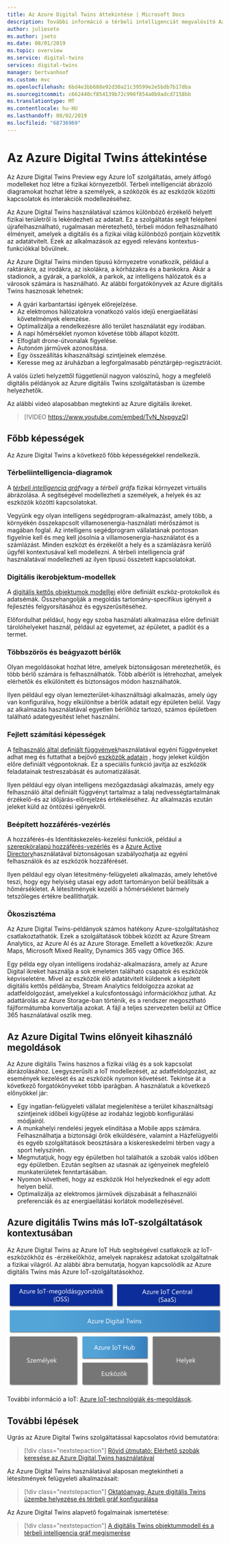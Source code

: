 ```yaml
---
title: Az Azure Digital Twins áttekintése | Microsoft Docs
description: További információ a térbeli intelligenciát megvalósító Azure IoT-megoldásról, az Azure Digital Twinsről.
author: julieseto
ms.author: jseto
ms.date: 08/01/2019
ms.topic: overview
ms.service: digital-twins
services: digital-twins
manager: bertvanhoof
ms.custom: mvc
ms.openlocfilehash: 6bd4e3bb688e92d30a21c39599e2e5bdb7b17dba
ms.sourcegitcommit: c662440cf854139b72c998f854a0b9adcd7158bb
ms.translationtype: MT
ms.contentlocale: hu-HU
ms.lasthandoff: 08/02/2019
ms.locfileid: "68736969"
---
```

# <a name="overview-of-azure-digital-twins"></a>Az Azure Digital Twins áttekintése

Az Azure Digital Twins Preview egy Azure IoT szolgáltatás, amely átfogó modelleket hoz létre a fizikai környezetből. Térbeli intelligenciát ábrázoló diagramokat hozhat létre a személyek, a szóközök és az eszközök közötti kapcsolatok és interakciók modellezéséhez.

Az Azure Digital Twins használatával számos különböző érzékelő helyett fizikai területről is lekérdezheti az adatait. Ez a szolgáltatás segít felépíteni újrafelhasználható, rugalmasan méretezhető, térbeli módon felhasználható élményeit, amelyek a digitális és a fizikai világ különböző pontjain közvetítik az adatátvitelt. Ezek az alkalmazások az egyedi releváns kontextus-funkciókkal bővülnek. 

Az Azure Digital Twins minden típusú környezetre vonatkozik, például a raktárakra, az irodákra, az iskolákra, a kórházakra és a bankokra. Akár a stadionok, a gyárak, a parkolók, a parkok, az intelligens hálózatok és a városok számára is használható. Az alábbi forgatókönyvek az Azure digitális Twins hasznosak lehetnek:

- A gyári karbantartási igények előrejelzése.
- Az elektromos hálózatokra vonatkozó valós idejű energiaellátási követelmények elemzése.
- Optimalizálja a rendelkezésre álló terület használatát egy irodában.
- A napi hőmérséklet nyomon követése több állapot között.
- Elfoglalt drone-útvonalak figyelése.
- Autonóm járművek azonosítása.
- Egy összeállítás kihasználtsági szintjeinek elemzése.
- Keresse meg az áruházban a legforgalmasabb pénztárgép-regisztrációt.

A valós üzleti helyzettől függetlenül nagyon valószínű, hogy a megfelelő digitális példányok az Azure digitális Twins szolgáltatásban is üzembe helyezhetők.

Az alábbi videó alaposabban megtekinti az Azure digitális ikreket.

> [!VIDEO https://www.youtube.com/embed/TvN_NxpgyzQ]

## <a name="key-capabilities"></a>Főbb képességek

Az Azure Digital Twins a következő főbb képességekkel rendelkezik.

### <a name="spatial-intelligence-graph"></a>Térbeliintelligencia-diagramok

A [*térbeli intelligencia gráf*](./concepts-objectmodel-spatialgraph.md#graph)vagy a *térbeli gráf*a fizikai környezet virtuális ábrázolása. A segítségével modellezheti a személyek, a helyek és az eszközök közötti kapcsolatokat.

Vegyünk egy olyan intelligens segédprogram-alkalmazást, amely több, a környékén összekapcsolt villamosenergia-használati mérőszámot is magában foglal. Az intelligens segédprogram vállalatának pontosan figyelnie kell és meg kell jósolnia a villamosenergia-használatot és a számlázást. Minden eszközt és érzékelőt a hely és a számlázásra kerülő ügyfél kontextusával kell modellezni. A térbeli intelligencia gráf használatával modellezheti az ilyen típusú összetett kapcsolatokat.

### <a name="digital-twin-object-models"></a>Digitális ikerobjektum-modellek

A [digitális kettős objektumok modelljei](./concepts-objectmodel-spatialgraph.md#model) előre definiált eszköz-protokollok és adatsémák. Összehangolják a megoldás tartomány-specifikus igényeit a fejlesztés felgyorsításához és egyszerűsítéséhez.

Előfordulhat például, hogy egy szoba használati alkalmazása előre definiált tárolóhelyeket használ, például az egyetemet, az épületet, a padlót és a termet.

### <a name="multiple-and-nested-tenants"></a>Többszörös és beágyazott bérlők

Olyan megoldásokat hozhat létre, amelyek biztonságosan méretezhetők, és több bérlő számára is felhasználhatók. Több albérlőt is létrehozhat, amelyek elérhetők és elkülönített és biztonságos módon használhatók.

Ilyen például egy olyan lemezterület-kihasználtsági alkalmazás, amely úgy van konfigurálva, hogy elkülönítse a bérlők adatait egy épületen belül. Vagy az alkalmazás használatával egyetlen bérlőhöz tartozó, számos épületben található adategyesítést lehet használni.

### <a name="advanced-compute-capabilities"></a>Fejlett számítási képességek

A [felhasználó által definiált függvények](./concepts-user-defined-functions.md)használatával egyéni függvényeket adhat meg és futtathat a bejövő [eszközök adatain](./concepts-device-ingress.md) , hogy jeleket küldjön előre definiált végpontoknak. Ez a speciális funkció javítja az eszközök feladatainak testreszabását és automatizálását.

Ilyen például egy olyan intelligens mezőgazdasági alkalmazás, amely egy felhasználó által definiált függvényt tartalmaz a talaj nedvességtartalmának érzékelő-és az időjárás-előrejelzés értékeléséhez. Az alkalmazás ezután jeleket küld az öntözési igényekről.

### <a name="built-in-access-control"></a>Beépített hozzáférés-vezérlés

A hozzáférés-és Identitáskezelés-kezelési funkciók, például a [szerepköralapú hozzáférés-vezérlés](./security-role-based-access-control.md) és a [Azure Active Directory](./security-authenticating-apis.md)használatával biztonságosan szabályozhatja az egyéni felhasználók és az eszközök hozzáférését.

Ilyen például egy olyan létesítmény-felügyeleti alkalmazás, amely lehetővé teszi, hogy egy helyiség utasai egy adott tartományon belül beállítsák a hőmérsékletet. A létesítmények kezelői a hőmérsékletet bármely tetszőleges értékre beállíthatják.

### <a name="ecosystem"></a>Ökoszisztéma

Az Azure Digital Twins-példányok számos hatékony Azure-szolgáltatáshoz csatlakoztathatók. Ezek a szolgáltatások többek között az Azure Stream Analytics, az Azure AI és az Azure Storage. Emellett a következők: Azure Maps, Microsoft Mixed Reality, Dynamics 365 vagy Office 365.

Egy példa egy olyan intelligens irodaház-alkalmazásra, amely az Azure Digital ikreket használja a sok emeleten található csapatok és eszközök képviseletére. Mivel az eszközök élő adatátvitelt küldenek a kiépített digitális kettős példányba, Stream Analytics feldolgozza azokat az adatfeldolgozást, amelyekkel a kulcsfontosságú információkhoz juthat. Az adattárolás az Azure Storage-ban történik, és a rendszer megosztható fájlformátumba konvertálja azokat. A fájl a teljes szervezeten belül az Office 365 használatával oszlik meg.

## <a name="solutions-that-benefit-from-azure-digital-twins"></a>Az Azure Digital Twins előnyeit kihasználó megoldások

Az Azure digitális Twins hasznos a fizikai világ és a sok kapcsolat ábrázolásához. Leegyszerűsíti a IoT modellezését, az adatfeldolgozást, az események kezelését és az eszközök nyomon követését. Tekintse át a következő forgatókönyveket több iparágban. A használatuk a következő előnyökkel jár:

* Egy ingatlan-felügyeleti vállalat megjelenítése a terület kihasználtsági szintjeinek időbeli kigyűjtése az irodaház legjobb konfigurálási módjairól.
* A munkahelyi rendelési jegyek elindítása a Mobile apps számára. Felhasználhatja a biztonsági őrök elküldésére, valamint a Házfelügyelői és egyéb szolgáltatások beosztására a kiskereskedelmi térben vagy a sport helyszínén.
* Megmutatjuk, hogy egy épületben hol találhatók a szobák valós időben egy épületben. Ezután segítsen az utasnak az igényeinek megfelelő munkaterületek fenntartásában.
* Nyomon követheti, hogy az eszközök Hol helyezkednek el egy adott helyen belül.
* Optimalizálja az elektromos járművek díjszabását a felhasználói preferenciák és az energiaellátási korlátok modellezésével.

## <a name="azure-digital-twins-in-the-context-of-other-iot-services"></a>Azure digitális Twins más IoT-szolgáltatások kontextusában

Az Azure Digital Twins az Azure IoT Hub segítségével csatlakozik az IoT-eszközökhöz és -érzékelőkhöz, amelyek naprakész adatokat szolgáltatnak a fizikai világról. Az alábbi ábra bemutatja, hogyan kapcsolódik az Azure digitális Twins más Azure IoT-szolgáltatásokhoz.

![Az Azure Digital Twins egy, az Azure IoT Hubra épülő szolgáltatás][1]

További információ a IoT: [Azure IoT-technológiák és-megoldások](https://docs.microsoft.com/azure/iot-fundamentals/iot-services-and-technologies).

## <a name="next-steps"></a>További lépések

Ugrás az Azure Digital Twins szolgáltatással kapcsolatos rövid bemutatóra:

>[!div class="nextstepaction"]
>[Rövid útmutató: Elérhető szobák keresése az Azure Digital Twins használatával](./quickstart-view-occupancy-dotnet.md)

Az Azure Digital Twins használatával alaposan megtekintheti a létesítmények felügyeleti alkalmazásait:

>[!div class="nextstepaction"]
>[Oktatóanyag: Azure digitális Twins üzembe helyezése és térbeli gráf konfigurálása](./tutorial-facilities-setup.md)

Az Azure Digital Twins alapvető fogalmainak ismertetése:

>[!div class="nextstepaction"]
>[A digitális Twins objektummodell és a térbeli intelligencia gráf megismerése](./concepts-objectmodel-spatialgraph.md)

<!-- Images -->
[1]: media/overview/azure-digital-twins-in-iot-ecosystem.png